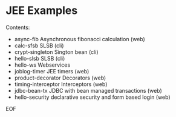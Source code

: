 JEE Examples
============

Contents:

- async-fib	Asynchronous fibonacci calculation (web)
- calc-sfsb	SLSB (cli)
- crypt-singleton Sington bean (cli)
- hello-slsb SLSB (cli)
- hello-ws Webservices
- joblog-timer JEE timers (web)
- product-decorator	Decorators (web)
- timing-interceptor Interceptors (web)
- jdbc-bean-tx JDBC with bean managed transactions (web)
- hello-security declarative security and form based login (web)

EOF
